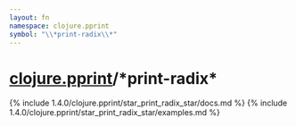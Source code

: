 ```yaml
---
layout: fn
namespace: clojure.pprint
symbol: "\\*print-radix\\*"
---
```


# [clojure.pprint](../)/\*print-radix\*

{% include 1.4.0/clojure.pprint/star_print_radix_star/docs.md %}
{% include 1.4.0/clojure.pprint/star_print_radix_star/examples.md %}

